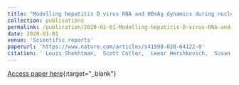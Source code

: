 ```yaml
---
title: "Modelling hepatitis D virus RNA and HBsAg dynamics during nucleic acid polymer monotherapy suggest rapid turnover of HBsAg"
collection: publications
permalink: /publication/2020-01-01-Modelling-hepatitis-D-virus-RNA-and-HBsAg-dynamics-during-nucleic-acid-polymer-monotherapy-suggest-rapid-turnover-of-HBsAg
date: 2020-01-01
venue: 'Scientific reports'
paperurl: 'https://www.nature.com/articles/s41598-020-64122-0'
citation: ' Louis Shekhtman,  Scott Cotler,  Leeor Hershkovich,  Susan Uprichard,  Michel Bazinet,  Victor Pantea,  Valentin Cebotarescu,  Lilia Cojuhari,  Pavlina Jimbei,  Adalbert Krawczyk,  Ulf Dittmer,  Andrew Vaillant,  Harel Dahari, &quot;Modelling hepatitis D virus RNA and HBsAg dynamics during nucleic acid polymer monotherapy suggest rapid turnover of HBsAg.&quot; Scientific reports, 2020.'
---
```

[Access paper here](https://www.nature.com/articles/s41598-020-64122-0){:target="_blank"}
